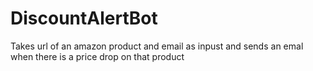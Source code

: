 # DiscountAlertBot

Takes url of an amazon product and email as inpust and sends an emal when there is a price drop on that product